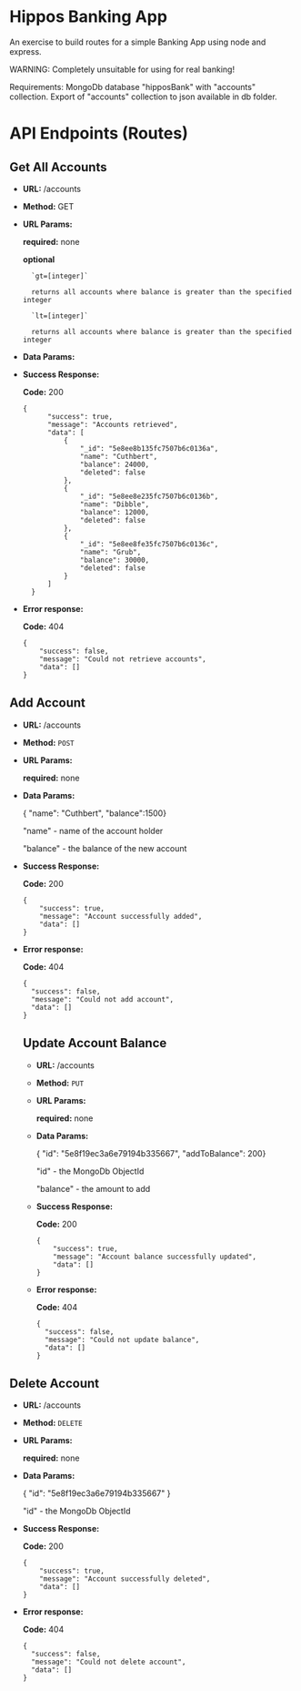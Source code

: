 # Hippos Banking App

An exercise to build routes for a simple Banking App using node and express.

WARNING: Completely unsuitable for using for real banking!

Requirements:
MongoDb database "hipposBank" with "accounts" collection.
Export of "accounts" collection to json available in db folder.

# API Endpoints (Routes)

##  Get All Accounts
* **URL:** /accounts

* **Method:** GET

* **URL Params:** 
    
    **required:** none
    
    **optional**
        
        `gt=[integer]`
        
        returns all accounts where balance is greater than the specified integer
        
        `lt=[integer]`
        
        returns all accounts where balance is greater than the specified integer

* **Data Params:**

* **Success Response:**

    **Code:** 200
    ```
    {
          "success": true,
          "message": "Accounts retrieved",
          "data": [
              {
                  "_id": "5e8ee8b135fc7507b6c0136a",
                  "name": "Cuthbert",
                  "balance": 24000,
                  "deleted": false
              },
              {
                  "_id": "5e8ee8e235fc7507b6c0136b",
                  "name": "Dibble",
                  "balance": 12000,
                  "deleted": false
              },
              {
                  "_id": "5e8ee8fe35fc7507b6c0136c",
                  "name": "Grub",
                  "balance": 30000,
                  "deleted": false
              }
          ]
      }
    ```
  
* **Error response:**
  
    **Code:** 404
    ```
    {
        "success": false,
        "message": "Could not retrieve accounts",
        "data": []
    }
    ```

## Add Account

* **URL:** /accounts

* **Method:** `POST`

* **URL Params:**

    **required:** none

* **Data Params:**
 
    { "name": "Cuthbert", "balance":1500}

    "name" - name of the account holder

    "balance" - the balance of the new account

* **Success Response:**

    **Code:** 200
    ```
    {
        "success": true,
        "message": "Account successfully added",
        "data": []
    }
    ```
  
* **Error response:**
    
    **Code:** 404
    ```
    {
      "success": false,
      "message": "Could not add account",
      "data": []
    }
    ```
  
  ## Update Account Balance
  
  * **URL:** /accounts
  
  * **Method:** `PUT`
  
  * **URL Params:**
  
      **required:** none
  
  * **Data Params:**
   
      { "id": "5e8f19ec3a6e79194b335667", "addToBalance": 200}
  
      "id" - the MongoDb ObjectId
  
      "balance" - the amount to add
  
  * **Success Response:**
  
      **Code:** 200
      ```
      {
          "success": true,
          "message": "Account balance successfully updated",
          "data": []
      }
      ```
    
  * **Error response:**
      
      **Code:** 404
      ```
      {
        "success": false,
        "message": "Could not update balance",
        "data": []
      }
      ```
    
## Delete Account
  
  * **URL:** /accounts
  
  * **Method:** `DELETE`
  
  * **URL Params:**
  
      **required:** none
  
  * **Data Params:**
   
      { "id": "5e8f19ec3a6e79194b335667" }
  
      "id" - the MongoDb ObjectId
  
  * **Success Response:**
  
      **Code:** 200
      ```
      {
          "success": true,
          "message": "Account successfully deleted",
          "data": []
      }
      ```
    
  * **Error response:**
      
      **Code:** 404
      ```
      {
        "success": false,
        "message": "Could not delete account",
        "data": []
      }
      ```